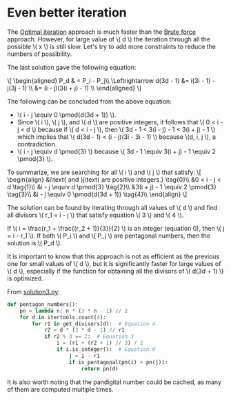 # Even better iteration

The [Optimal iteration](./solution2.md) approach is much faster than the [Brute force](./solution1.md) approach.
However, for large value of \\( d \\) the iteration through all the possible \\( x \\) is still slow.
Let's try to add more constraints to reduce the numbers of possibility.

The last solution gave the following equation:

\\[
\begin{aligned}
P_d & = P_i - P_j\\\\
\Leftrightarrow d(3d - 1) &= i(3i - 1) - j(3j - 1) \\\\
&= (i - j)(3(i + j) - 1) \\\\
\end{aligned}
\\]

The following can be concluded from the above equation:

- \\( i - j \equiv 0 \pmod{d(3d + 1)} \\).
- Since \\( i \\), \\( j \\), and \\( d \\) are positive integers, it follows that \\( 0 < i - j < d \\) because if \\( d < i - j \\), then \\( 3d - 1 < 3(i - j) - 1 < 3(i + j) - 1 \\) which implies that \\( d(3d - 1) < (i - j)(3i - 3i - 1) \\) because \\(d, i, j \\), a contradiction.
- \\( i - j \equiv d \pmod{3} \\) because \\( 3d - 1 \equiv 3(i + j) - 1 \equiv 2 \pmod{3} \\).

To summarize, we are searching for all \\( i \\) and \\( j \\) that satisfy:
\\[
\begin{align}
&i\text{ and }j\text{ are positive integers.} \tag{0}\\\\
&0 < i - j < d \tag{1}\\\\
&i - j \equiv d \pmod{3} \tag{2}\\\\
&3(i + j) - 1 \equiv 2 \pmod{3} \tag{3}\\\\
&i - j \equiv 0 \pmod{d(3d + 1)} \tag{4}\\\\
\end{align}
\\]

The solution can be found by iterating through all values of \\( d \\) and find all divisors \\( r_1 = i - j \\) that satisfy equation \\( 3 \\) and \\( 4 \\).

If \\( i = \frac{r_1 + \frac{(r_2 + 1)}{3}}{2} \\) is an integer (equation 0), then \\( j = i - r_1 \\).
If both \\( P_i \\) and \\( P_j \\) are pentagonal numbers, then the solution is \\( P_d \\).

It is important to know that this approach is not as efficient as the previous one for small values of \\( d \\), but it is significantly faster for large values of \\( d \\), especially if the function for obtaining all the divisors of \\( d(3d + 1) \\) is optimized.

From [solution3.py](https://github.com/TurtleSmoke/Project-Euler/blob/main/problems/problem_0044/solution3.py):

```python
def pentagon_numbers():
    pn = lambda n: n * (3 * n - 1) // 2
    for d in itertools.count(4):
        for r1 in get_divisors(d):  # Equation 4
            r2 = d * (3 * d - 1) // r1
            if r2 % 3 == 2:  # Equation 3
                i = (r1 + (r2 + 1) // 3) / 2
                if i.is_integer():  # Equation 0
                    j = i - r1
                    if is_pentagonal(pn(i) + pn(j)):
                        return pn(d)
```

It is also worth noting that the pandigital number could be cached, as many of them are computed multiple times.
